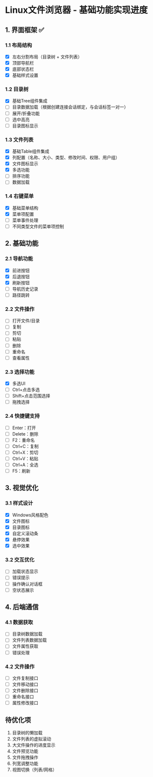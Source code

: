 # Linux文件浏览器 - 基础功能实现进度

## 1. 界面框架 ✅

### 1.1 布局结构
- [x] 左右分割布局（目录树 + 文件列表）
- [x] 顶部导航栏
- [x] 底部状态栏
- [x] 基础样式设置

### 1.2 目录树
- [x] 基础Tree组件集成
- [ ] 目录数据加载（根据创建连接会话绑定，与会话标签一对一）
- [ ] 展开/折叠功能
- [ ] 选中高亮
- [ ] 目录图标显示

### 1.3 文件列表
- [x] 基础Table组件集成
- [x] 列配置（名称、大小、类型、修改时间、权限、用户组）
- [x] 文件图标显示
- [x] 多选功能
- [ ] 排序功能
- [ ] 数据加载

### 1.4 右键菜单
- [x] 基础菜单结构
- [x] 菜单项配置
- [ ] 菜单事件处理
- [ ] 不同类型文件的菜单项控制

## 2. 基础功能

### 2.1 导航功能
- [x] 前进按钮
- [x] 后退按钮
- [x] 刷新按钮
- [ ] 导航历史记录
- [ ] 路径跳转

### 2.2 文件操作
- [ ] 打开文件/目录
- [ ] 复制
- [ ] 剪切
- [ ] 粘贴
- [ ] 删除
- [ ] 重命名
- [ ] 查看属性

### 2.3 选择功能
- [x] 多选UI
- [ ] Ctrl+点击多选
- [ ] Shift+点击范围选择
- [ ] 拖拽选择

### 2.4 快捷键支持
- [ ] Enter：打开
- [ ] Delete：删除
- [ ] F2：重命名
- [ ] Ctrl+C：复制
- [ ] Ctrl+X：剪切
- [ ] Ctrl+V：粘贴
- [ ] Ctrl+A：全选
- [ ] F5：刷新

## 3. 视觉优化

### 3.1 样式设计
- [x] Windows风格配色
- [x] 文件图标
- [x] 目录图标
- [x] 自定义滚动条
- [x] 悬停效果
- [x] 选中效果

### 3.2 交互优化
- [ ] 加载状态显示
- [ ] 错误提示
- [ ] 操作确认对话框
- [ ] 空状态展示

## 4. 后端通信

### 4.1 数据获取
- [ ] 目录树数据加载
- [ ] 文件列表数据加载
- [ ] 文件属性获取
- [ ] 错误处理

### 4.2 文件操作
- [ ] 文件复制接口
- [ ] 文件移动接口
- [ ] 文件删除接口
- [ ] 重命名接口
- [ ] 属性修改接口

## 待优化项
1. 目录树的懒加载
2. 文件列表的虚拟滚动
3. 大文件操作的进度显示
4. 文件预览功能
5. 文件拖拽操作
6. 列宽调整功能
7. 视图切换（列表/网格）
